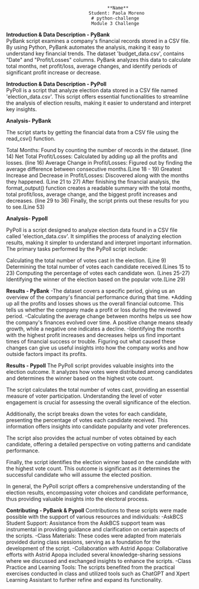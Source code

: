                                           **Name**
                                   Student: Paola Moreno
                                    # python-challenge
                                    Module 3 Challenge
                                    
 **Introduction & Data Description - PyBank**  
 PyBank script examines a company's financial records stored in a CSV file. By using Python, PyBank automates the analysis, making it easy to understand key financial trends. The dataset 'budget_data.csv', contains "Date" and "Profit/Losses" columns. PyBank analyzes this data to calculate total months, net profit/loss, average changes, and identify periods of significant profit increase or decrease.

**Introduction & Data Description - PyPoll**  
  PyPoll is a script that analyze election data stored in a CSV file named 'election_data.csv'. This script offers essential functionalities to streamline the analysis of election results, making it easier to understand and interpret key insights.
  
**Analysis- PyBank** 

The script starts by getting the financial data from a CSV file using the read_csv() function.

Total Months: Found by counting the number of records in the dataset. (line 14)
Net Total Profit/Losses: Calculated by adding up all the profits and losses. (line 16)
Average Change in Profit/Losses: Figured out by finding the average difference between consecutive months.(Line 18 - 19)
Greatest Increase and Decrease in Profit/Losses: Discovered along with the months they happened. (Line 21 to 27)
After finishing the financial analysis, the format_output() function creates a readable summary with the total months, total profit/loss, average change, and the biggest profit increases and decreases. (line 29 to 36)
Finally, the script prints out these results for you to see.(Line 53)

**Analysis- Pypoll** 

PyPoll is a script designed to analyze election data found in a CSV file called 'election_data.csv'. It simplifies the process of analyzing election results, making it simpler to understand and interpret important information.
The primary tasks performed by the PyPoll script include:

Calculating the total number of votes cast in the election. (Line 9)
Determining the total number of votes each candidate received.(Lines 15 to 23)
Computing the percentage of votes each candidate won. (Lines 25-27)
Identifying the winner of the election based on the popular vote.(Line 29)


**Results - PyBank** 
-The dataset covers a specific period, giving us an overview of the company's financial performance during that time.
*Adding up all the profits and losses shows us the overall financial outcome. This tells us whether the company made a profit or loss during the reviewed period.
-Calculating the average change between months helps us see how the company's finances evolved over time. A positive change means steady growth, while a negative one indicates a decline.
-Identifying the months with the highest profit increases and decreases helps us find important times of financial success or trouble. Figuring out what caused these changes can give us useful insights into how the company works and how outside factors impact its profits.

**Results - Pypoll** 
The PyPoll script provides valuable insights into the election outcome. It analyzes how votes were distributed among candidates and determines the winner based on the highest vote count.

The script calculates the total number of votes cast, providing an essential measure of voter participation. Understanding the level of voter engagement is crucial for assessing the overall significance of the election.

Additionally, the script breaks down the votes for each candidate, presenting the percentage of votes each candidate received. This information offers insights into candidate popularity and voter preferences.

The script also provides the actual number of votes obtained by each candidate, offering a detailed perspective on voting patterns and candidate performance.

Finally, the script identifies the election winner based on the candidate with the highest vote count. This outcome is significant as it determines the successful candidate who will assume the elected position.

In general, the PyPoll script offers a comprehensive understanding of the election results, encompassing voter choices and candidate performance, thus providing valuable insights into the electoral process.

**Contributing - PyBank & Pypoll** 
Contributions to these scripts were made possible with the support of various resources and individuals:
-AskBCS Student Support: Assistance from the AskBCS support team was instrumental in providing guidance and clarification on certain aspects of the scripts.
-Class Materials: These codes were adapted from materials provided during class sessions, serving as a foundation for the development of the script.
-Collaboration with Astrid Apopa: Collaborative efforts with Astrid Apopa included several knowledge-sharing sessions where we discussed and exchanged insights to enhance the scripts.
-Class Practice and Learning Tools: The scripts benefited from the practical exercises conducted in class and utilized tools such as ChatGPT and Xpert Learning Assistant to further refine and expand its functionality.



